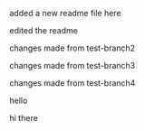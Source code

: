 added a new readme file here

edited the readme

changes made from test-branch2

changes made from test-branch3

changes made from test-branch4

hello

hi there
